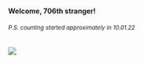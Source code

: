 #### Welcome, 706th stranger!

###### <sup>P.S. counting started approximately in 10.01.22</sup>

<img src="https://kraftwerk28.pp.ua/vcnt.png"></img>

